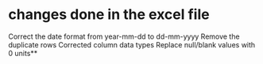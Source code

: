# changes done in the excel file
Correct the date format from year-mm-dd to dd-mm-yyyy
Remove the duplicate rows
Corrected column data types
Replace null/blank values with 0 units**
